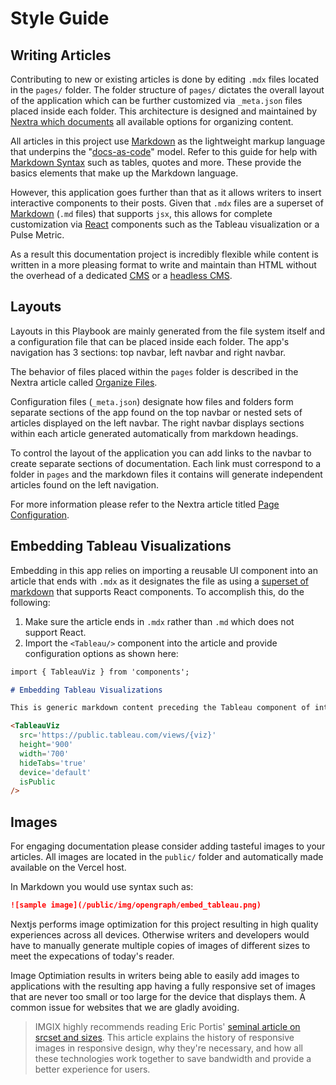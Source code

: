 # Style Guide

## Writing Articles

Contributing to new or existing articles is done by editing `.mdx` files located in the `pages/` folder. The folder structure of `pages/` dictates the overall layout of the application which can be further customized via `_meta.json` files placed inside each folder. This architecture is designed and maintained by [Nextra which documents](https://nextra.site/docs/docs-theme/page-configuration) all available options for organizing content.

All articles in this project use [Markdown](https://www.markdownguide.org/getting-started/) as the lightweight markup language that underpins the "[docs-as-code](https://www.writethedocs.org/guide/docs-as-code/)" model. Refer to this guide for help with [Markdown Syntax](https://www.markdownguide.org/) such as tables, quotes and more. These provide the basics elements that make up the Markdown language. 

However, this application goes further than that as it allows writers to insert interactive components to their posts. Given that `.mdx` files are a superset of [Markdown](https://mdxjs.com/) (`.md` files) that supports `jsx`, this allows for complete customization via [React](https://react.dev/) components such as the Tableau visualization or a Pulse Metric. 

As a result this documentation project is incredibly flexible while content is written in a more pleasing format to write and maintain than HTML without the overhead of a dedicated [CMS](https://en.wikipedia.org/wiki/Content_management_system) or a [headless CMS](https://en.wikipedia.org/wiki/Headless_content_management_system).

## Layouts

Layouts in this Playbook are mainly generated from the file system itself and a configuration file that can be placed inside each folder. The app's navigation has 3 sections: top navbar, left navbar and right navbar.

The behavior of files placed within the `pages` folder is described in the Nextra article called [Organize Files](https://nextra.site/docs/guide/organize-files).

Configuration files (`_meta.json`) designate how files and folders form separate sections of the app found on the top navbar or nested sets of articles displayed on the left navbar. The right navbar displays sections within each article generated automatically from markdown headings.

To control the layout of the application you can add links to the navbar to create separate sections of documentation. Each link must correspond to a folder in `pages` and the markdown files it contains will generate independent articles found on the left navigation.

For more information please refer to the Nextra article titled [Page Configuration](https://nextra.site/docs/docs-theme/page-configuration#pages).


## Embedding Tableau Visualizations

Embedding in this app relies on importing a reusable UI component into an article that ends with `.mdx` as it designates the file as using a [superset of markdown](https://mdxjs.com/) that supports React components. To accomplish this, do the following:

1. Make sure the article ends in `.mdx` rather than `.md` which does not support React.
2. Import the `<Tableau/>` component into the article and provide configuration options as shown here:

```md
import { TableauViz } from 'components';

# Embedding Tableau Visualizations

This is generic markdown content preceding the Tableau component of interest. Notice the following attributed provided for a viz from Tableau Public:

<TableauViz
  src='https://public.tableau.com/views/{viz}'
  height='900'
  width='700'
  hideTabs='true'
  device='default'
  isPublic
/>
```

## Images

For engaging documentation please consider adding tasteful images to your articles. All images are located in the `public/` folder and automatically made available on the Vercel host. 

In Markdown you would use syntax such as:

```md
![sample image](/public/img/opengraph/embed_tableau.png)
```

Nextjs performs image optimization for this project resulting in high quality experiences across all devices. Otherwise writers and developers would have to manually generate multiple copies of images of different sizes to meet the expecations of today's reader.

Image Optimiation results in writers being able to easily add images to applications with the resulting app having a fully responsive set of images that are never too small or too large for the device that displays them. A common issue for websites that we are gladly avoiding. 

>IMGIX highly recommends reading Eric Portis' [seminal article on srcset and sizes](https://ericportis.com/posts/2014/srcset-sizes/). This article explains the history of responsive images in responsive design, why they're necessary, and how all these technologies work together to save bandwidth and provide a better experience for users.
